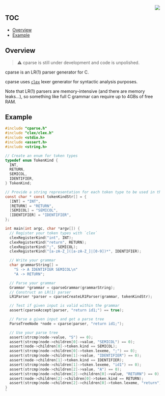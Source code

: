 <img align="right" src="https://github.com/h2337/file-hosting/blob/56bab6af914d90ee5b1dd5f568f1ccd3af5cf3b9/cparse.png?raw=true">

## TOC

* [Overview](#overview)
* [Example](#example)

## Overview

> :warning: cparse is still under development and code is unpolished.

cparse is an LR(1) parser generator for C.

cparse uses [`clex`](https://github.com/h2337/clex) lexer generator for syntactic analysis purposes.

Note that LR(1) parsers are memory-intensive (and there are memory leaks...), so something like full C grammar can require up to 4GBs of free RAM.

## Example

```c
#include "cparse.h"
#include "clex/clex.h"
#include <stdio.h>
#include <assert.h>
#include <string.h>

// Create an enum for token types
typedef enum TokenKind {
  INT,
  RETURN,
  SEMICOL,
  IDENTIFIER,
} TokenKind;

// Provide a string representation for each token type to be used in the grammar
const char * const tokenKindStr[] = {
  [INT] = "INT",
  [RETURN] = "RETURN",
  [SEMICOL] = "SEMICOL",
  [IDENTIFIER] = "IDENTIFIER",
};

int main(int argc, char *argv[]) {
  // Register your token types with `clex`
  clexRegisterKind("int", INT);
  clexRegisterKind("return", RETURN);
  clexRegisterKind(";", SEMICOL);
  clexRegisterKind("[a-zA-Z_]([a-zA-Z_]|[0-9])*", IDENTIFIER);

  // Write your grammar
  char grammarString[] =
    "S -> A IDENTIFIER SEMICOL\n"
    "A -> RETURN";

  // Parse your grammar
  Grammar *grammar = cparseGrammar(grammarString);
  // Construct an LR(1) parser
  LR1Parser *parser = cparseCreateLR1Parser(grammar, tokenKindStr);

  // Test if given input is valid within the grammar
  assert(cparseAccept(parser, "return id1;") == true);

  // Parse a given input and get a parse tree
  ParseTreeNode *node = cparse(parser, "return id1;");

  // Use your parse tree
  assert(strcmp(node->value, "S") == 0);
  assert(strcmp(node->children[0]->value, "SEMICOL") == 0);
  assert(node->children[0]->token.kind == SEMICOL);
  assert(strcmp(node->children[0]->token.lexeme, ";") == 0);
  assert(strcmp(node->children[1]->value, "IDENTIFIER") == 0);
  assert(node->children[1]->token.kind == IDENTIFIER);
  assert(strcmp(node->children[1]->token.lexeme, "id1") == 0);
  assert(strcmp(node->children[2]->value, "A") == 0);
  assert(strcmp(node->children[2]->children[0]->value, "RETURN") == 0);
  assert(node->children[2]->children[0]->token.kind == RETURN);
  assert(strcmp(node->children[2]->children[0]->token.lexeme, "return") == 0);
}
`

